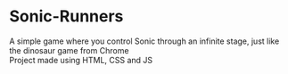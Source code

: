 # Sonic-Runners
  A simple game where you control Sonic through an infinite stage, just like the dinosaur game from Chrome <br>
  Project made using HTML, CSS and JS

